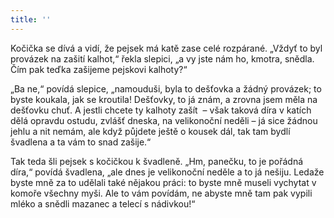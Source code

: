 ```yaml
---
title: ''
---
```


Kočička se dívá a vidí, že pejsek má katě zase celé rozpárané. „Vždyť to byl provázek na zašití kalhot,“ řekla slepici, „a vy jste nám ho, kmotra, snědla. Čím pak teďka zašijeme pejskovi kalhoty?“

„Ba ne,“ povídá slepice, „namouduši, byla to dešťovka a žádný provázek; to byste koukala, jak se kroutila! Dešťovky, to já znám, a zrovna jsem měla na dešťovku chuť. A jestli chcete ty kalhoty zašít  – však taková díra v katích dělá opravdu ostudu, zvlášť dneska, na velikonoční neděli – já sice žádnou jehlu a nit nemám, ale když půjdete ještě o kousek dál, tak tam bydlí švadlena a ta vám to snad zašije.“

Tak teda šli pejsek s kočičkou k švadleně. „Hm, panečku, to je pořádná díra,“ povídá švadlena, „ale dnes je velikonoční neděle a to já nešiju. Ledaže byste mně za to udělali také nějakou práci: to byste mně museli vychytat v komoře všechny myši. Ale to vám povídám, ne abyste mně tam pak vypili mléko a snědli mazanec a telecí s nádivkou!“
